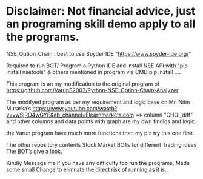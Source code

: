 # Disclaimer: Not financial advice, just an programing skill demo apply to all the programs.

NSE_Option_Chain : best to use  Spyder IDE "https://www.spyder-ide.org/"

Required to run BOT/ Program a Python IDE and install NSE API with "pip install nsetools" & others mentioned in program via CMD pip install .... 

This program is an my modification to the original program of https://github.com/VarunS2002/Python-NSE-Option-Chain-Analyzer  

The modifyed program as per my requirement and logic base on Mr. Nitin Murarka’s https://www.youtube.com/watch?v=vwSjRO4wGYE&ab_channel=Elearnmarkets.com ==> column "CHOI_diff"
and other columns and data points with graph are my own findigs and logic.

the Varun program have much more functions than my plz try this one first.

The other repository contents Stock Market BOTs for different Trading ideas The BOT’s give a look. 

Kindly Message me if you have any difficulty too run the programs, Made some small Change to elimnate the direct risk of running as it is..
